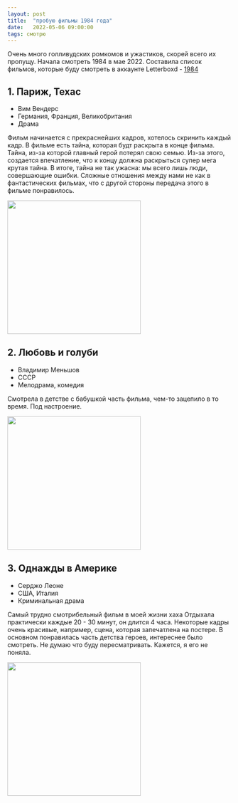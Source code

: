 ```yaml
---
layout: post
title:  "пробую фильмы 1984 года"
date:   2022-05-06 09:00:00
tags: смотрю
---
```


Очень много голливудских ромкомов и ужастиков, скорей всего их пропущу. Начала смотреть 1984 в мае 2022. Составила список фильмов, которые буду смотреть в аккаунте Letterboxd - [1984](https://letterboxd.com/vickysled/watchlist/year/1984)

## 1. Париж, Техас
- Вим Вендерс
- Германия, Франция, Великобритания
- Драма

Фильм начинается с прекраснейших кадров, хотелось скринить каждый кадр. В фильме есть тайна, которая будт раскрыта в конце фильма. Тайна, из-за которой главный герой потерял свою семью. Из-за этого, создается впечатление, что к концу должна раскрыться супер мега крутая тайна. В итоге, тайна не так ужасна: мы всего лишь люди, совершающие ошибки. Сложные отношения между нами не как в фантастических фильмах, что с другой стороны передача этого в фильме понравилось.

<a href="https://letterboxd.com/film/paris-texas/" title="Перейти на страницу фильма в Letterboxd" target="_blank">
<img src = "https://a.ltrbxd.com/resized/film-poster/5/1/4/6/9/51469-paris-texas-0-460-0-690-crop.jpg?k=b18fbcdb9e" width="300"></a>

## 2. Любовь и голуби
- Владимир Меньшов
- СССР
- Мелодрама, комедия

Смотрела в детстве с бабушкой часть фильма, чем-то зацепило в то время. Под настроение.

<a href="https://letterboxd.com/film/love-and-pigeons/" title="Перейти на страницу фильма в Letterboxd" target="_blank">
<img src = "https://a.ltrbxd.com/resized/film-poster/3/0/4/5/7/30457-love-and-pigeons-0-460-0-690-crop.jpg?v=19cc577816" width="300"></a>

## 3. Однажды в Америке
- Серджо Леоне
- США, Италия
- Криминальная драма

Самый трудно смотрибельный фильм в моей жизни хаха Отдыхала практически каждые 20 - 30 минут, он длится 4 часа. 
Некоторые кадры очень красивые, например, сцена, которая запечатлена на постере. В основном понравилась часть детства героев, интереснее было смотреть. Не думаю что буду пересматривать. Кажется, я его не поняла.

<a href="https://letterboxd.com/film/once-upon-a-time-in-america/" title="Перейти на страницу фильма в Letterboxd" target="_blank">
<img src = "https://a.ltrbxd.com/resized/film-poster/5/1/7/4/8/51748-once-upon-a-time-in-america-0-460-0-690-crop.jpg?v=803d65b52c" width="300"></a>
